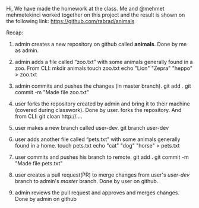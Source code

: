 Hi, We have made the homework at the class.
Me and @mehmet mehmetekinci worked together on this project and the result is shown on the following link:
https://github.com/rabrad/animals

Recap:

1. admin creates a new repository on github called **animals**.
   Done by me as admin.

2. admin adds a file called “zoo.txt” with some animals generally found in a zoo.
   From CLI:
   mkdir animals
   touch zoo.txt
   echo "Lion" "Zepra" "heppo" > zoo.txt

3. admin commits and pushes the changes (in master branch).
   git add .
   git commit -m "Made file zoo.txt"

4. user forks the repository created by admin and bring it to their machine (covered during classwork).
   Done by user.
   forks the repository.
   And from CLI:
   git cloan http://....

5. user makes a new branch called user-dev.
   git branch user-dev

6. user adds another file called “pets.txt” with some animals generally found in a home.
   touch pets.txt
   echo "cat" "dog" "horse" > pets.txt

7. user commits and pushes his branch to remote.
   git add .
   git commit -m "Made file pets.txt"

8. user creates a pull request(PR) to merge changes from user's _user-dev_ branch to admin's _master_ branch.
   Done by user on github.

9. admin reviews the pull request and approves and merges changes.
   Done by admin on github
